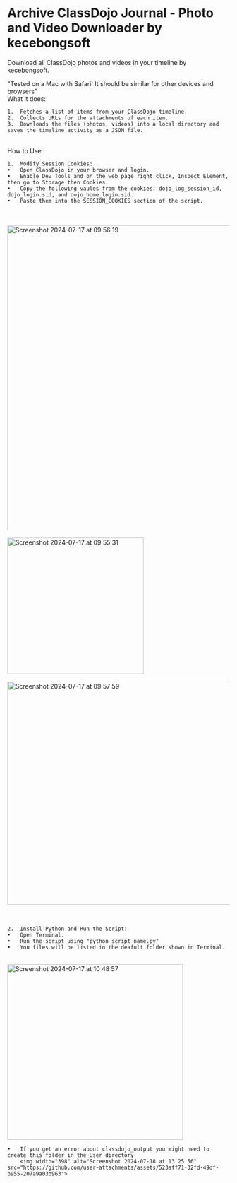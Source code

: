 # Archive ClassDojo Journal - Photo and Video Downloader by kecebongsoft

Download all ClassDojo photos and videos in your timeline by kecebongsoft.

"Tested on a Mac with Safari! It should be similar for other devices and browsers"
<br />
What it does:

	1.	Fetches a list of items from your ClassDojo timeline.
	2.	Collects URLs for the attachments of each item.
	3.	Downloads the files (photos, videos) into a local directory and saves the timeline activity as a JSON file.
<br />
How to Use:

	1.	Modify Session Cookies:
	•	Open ClassDojo in your browser and login.
	•	Enable Dev Tools and on the web page right click, Inspect Element, then go to Storage then Cookies.
	•	Copy the following vaules from the cookies: dojo_log_session_id, dojo_login.sid, and dojo_home_login.sid.
	•	Paste them into the SESSION_COOKIES section of the script.
<br /><br />
<img width="691" alt="Screenshot 2024-07-17 at 09 56 19" src="https://github.com/user-attachments/assets/a47ca4bf-b3c8-449a-85d1-70104100b2b4">
<br />
<br />
<img width="309" alt="Screenshot 2024-07-17 at 09 55 31" src="https://github.com/user-attachments/assets/ea8ff1cb-0dda-4603-b8e9-d380c91becb6">
<br />
<br />
<img width="505" alt="Screenshot 2024-07-17 at 09 57 59" src="https://github.com/user-attachments/assets/bc9922b8-fbcb-44ac-863c-e1c342cb02c8">
<br /><br /><br />
 
	2.	Install Python and Run the Script:
	•	Open Terminal.
	•	Run the script using "python script_name.py"
	•	You files will be listed in the deafult folder shown in Terminal.
 <br />
 
 <img width="398" alt="Screenshot 2024-07-17 at 10 48 57" src="https://github.com/user-attachments/assets/c12ef08d-aa44-4638-b490-fc868af4a326">


	•	If you get an error about classdojo_output you might need to create this folder in the User directory 
		<img width="398" alt="Screenshot 2024-07-18 at 13 25 56" src="https://github.com/user-attachments/assets/523aff71-32fd-49df-b955-207a9a03b963">
